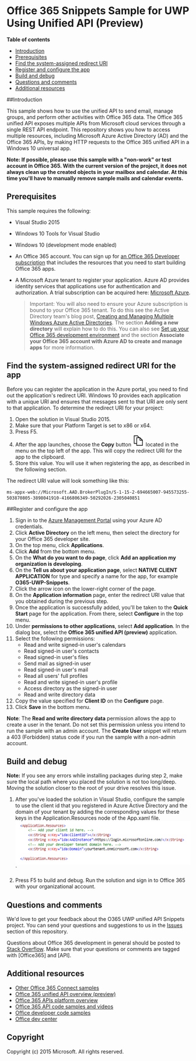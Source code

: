 # Office 365 Snippets Sample for UWP Using Unified API (Preview)

**Table of contents**

* [Introduction](#introduction)
* [Prerequisites](#prerequisites)
* [Find the system-assigned redirect URI](#redirect)
* [Register and configure the app](#register)
* [Build and debug](#build)
* [Questions and comments](#questions)
* [Additional resources](#additional-resources)

<a name="introduction"></a>
##Introduction

This sample shows how to use the unified API to send email, manage groups, and perform other activities with Office 365 data.
The Office 365 unified API exposes multiple APIs from Microsoft cloud services through a single REST API endpoint. This repository shows you how to access multiple resources, including Microsoft Azure Active Directory (AD) and the Office 365 APIs, by making HTTP requests to the Office 365 unified API in a Windows 10 universal app. 


**Note: If possible, please use this sample with a "non-work" or test account in Office 365. With the current version of the project, it does not always clean up the created objects in your mailbox and calendar. At this time you'll have to manually remove sample mails and calendar events.**  


<a name="prerequisites"></a>
## Prerequisites ##

This sample requires the following:  
  * Visual Studio 2015  
  * Windows 10 Tools for Visual Studio
  * Windows 10 (development mode enabled)
  * An Office 365 account. You can sign up for [an Office 365 Developer subscription](http://aka.ms/ro9c62) that includes the resources that you need to start building Office 365 apps.
  * A Microsoft Azure tenant to register your application. Azure AD provides identity services that applications use for authentication and authorization. A trial subscription can be acquired here: [Microsoft Azure](https://account.windowsazure.com/SignUp).

     > Important: You will also need to ensure your Azure subscription is bound to your Office 365 tenant. To do this see the Active Directory team's blog post, [Creating and Managing Multiple Windows Azure Active Directories](http://blogs.technet.com/b/ad/archive/2013/11/08/creating-and-managing-multiple-windows-azure-active-directories.aspx). The section **Adding a new directory** will explain how to do this. You can also see [Set up your Office 365 development environment](https://msdn.microsoft.com/office/office365/howto/setup-development-environment#bk_CreateAzureSubscription) and the section **Associate your Office 365 account with Azure AD to create and manage apps** for more information.
      

<a name="redirect"></a>
## Find the system-assigned redirect URI for the app

Before you can register the application in the Azure portal, you need to find out the application's redirect URI.  Windows 10 provides each application with a unique URI and ensures that messages sent to that URI are only sent to that application.  To determine the redirect URI for your project:

1. Open the solution in Visual Studio 2015. 
2. Make sure that your Platform Target is set to x86 or x64.
3. Press F5.
4. After the app launches, choose the **Copy** button ![alt text](/readme-images/copy_icon.png) located in the menu on the top left of the app. This will copy the redirect URI for the app to the clipboard. 
5. Store this value. You will use it when registering the app, as described in the following section. 


The redirect URI value will look something like this:
```
ms-appx-web://Microsoft.AAD.BrokerPlugIn/S-1-15-2-694665007-945573255-503870805-3898041910-4166806349-50292026-2305040851
```


<a name="register"></a>
##Register and configure the app

1.	Sign in to the [Azure Management Portal](http://aka.ms/i5b8dz) using your Azure AD credentials.
2.	Click **Active Directory** on the left menu, then select the directory for your Office 365 developer site.
3.	On the top menu, click **Applications**.
4.	Click **Add** from the bottom menu.
5.	On the **What do you want to do page**, click **Add an application my organization is developing**.
6.	On the **Tell us about your application page**, select **NATIVE CLIENT APPLICATION** for type and specify a name for the app, for example **O365-UWP-Snippets**.
7.	Click the arrow icon on the lower-right corner of the page.
8.	On the **Application information** page, enter the redirect URI value that you obtained during the previous step.
9.	Once the application is successfully added, you'll be taken to the **Quick Start** page for the application. From there, select **Configure** in the top menu.
10.	Under **permissions to other applications**, select **Add application**. In the dialog box, select the **Office 365 unified API (preview)** application. 
11.	Select the following permissions: 
	* Read and write signed-in user's calendars
	* Read signed-in user's contacts
	* Read signed-in user's files
	* Send mail as signed-in user
	* Read signed-in user's mail
	* Read all users' full profiles
	* Read and write signed-in user's profile
	* Access directory as the signed-in user
	* Read and write directory data
12.	Copy the value specified for **Client ID** on the **Configure** page.
13.	Click **Save** in the bottom menu.

**Note**: The **Read and write directory data** permission allows the app to create a user in the tenant. Do not set this permission unless you intend to run the sample with an admin account. The **Create User** snippet will return a 403 (Forbidden) status code if you run the sample with a non-admin account.

<a name="build"></a>
## Build and debug ##

**Note:** If you see any errors while installing packages during step 2, make sure the local path where you placed the solution is not too long/deep. Moving the solution closer to the root of your drive resolves this issue.

1. After you've loaded the solution in Visual Studio, configure the sample to use the client id that you registered in Azure Active Directory and the domain of your tenant by adding the corresponding values for these keys in the Application.Resources node of the App.xaml file.
![Office 365 UWP unified API snippets sample](/readme-images/ClientTenant.png "Client ID value in App.xaml file")`

2. Press F5 to build and debug. Run the solution and sign in to Office 365 with your organizational account.


<a name="questions"></a>
## Questions and comments

We'd love to get your feedback about the O365 UWP unified API Snippets project. You can send your questions and suggestions to us in the [Issues](https://github.com/OfficeDev/O365-UWP-Unified-API-Snippets/issues) section of this repository.

Questions about Office 365 development in general should be posted to [Stack Overflow](http://stackoverflow.com/questions/tagged/Office365+API). Make sure that your questions or comments are tagged with [Office365] and [API].

<a name="additional-resources"></a>
## Additional resources ##

- [Other Office 365 Connect samples](https://github.com/OfficeDev?utf8=%E2%9C%93&query=-Connect)
- [Office 365 unified API overview (preview)](https://msdn.microsoft.com/en-us/office/office365/howto/office-365-unified-api-overview)
- [Office 365 APIs platform overview](https://msdn.microsoft.com/office/office365/howto/platform-development-overview)
- [Office 365 API code samples and videos](https://msdn.microsoft.com/office/office365/howto/starter-projects-and-code-samples)
- [Office developer code samples](http://dev.office.com/code-samples)
- [Office dev center](http://dev.office.com/)


## Copyright
Copyright (c) 2015 Microsoft. All rights reserved.


